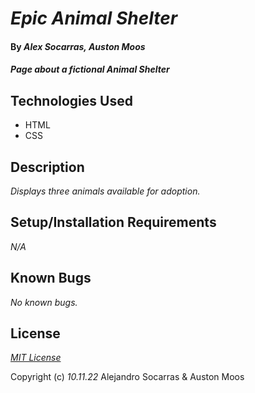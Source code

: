 # _Epic Animal Shelter_

#### By _**Alex Socarras**, **Auston Moos**_

#### _Page about a fictional Animal Shelter_

## Technologies Used

* HTML
* CSS

## Description

_Displays three animals available for adoption._

## Setup/Installation Requirements

_N/A_

## Known Bugs

_No known bugs._

## License

_[MIT License](https://opensource.org/licenses/MIT)_

Copyright (c) _10.11.22_ Alejandro Socarras & Auston Moos

